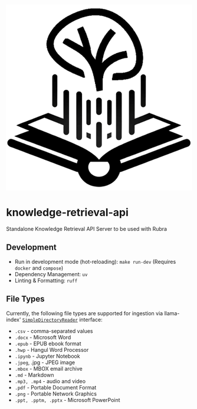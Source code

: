 <p align="center">
  <img src="src/static/img/icon.png" />
</p>

# knowledge-retrieval-api

Standalone Knowledge Retrieval API Server to be used with Rubra

## Development

- Run in development mode (hot-reloading): `make run-dev` (Requires `docker` and `compose`)
- Dependency Management: `uv`
- Linting & Formatting: `ruff`

## File Types

Currently, the following file types are supported for ingestion via llama-index' [`SimpleDirectoryReader`](https://docs.llamaindex.ai/en/stable/module_guides/loading/simpledirectoryreader.html#supported-file-types) interface:

- `.csv` - comma-separated values
- `.docx` - Microsoft Word
- `.epub` - EPUB ebook format
- `.hwp` - Hangul Word Processor
- `.ipynb` - Jupyter Notebook
- `.jpeg`, .jpg - JPEG image
- `.mbox` - MBOX email archive
- `.md` - Markdown
- `.mp3, .mp4` - audio and video
- `.pdf` - Portable Document Format
- `.png` - Portable Network Graphics
- `.ppt, .pptm, .pptx` - Microsoft PowerPoint
